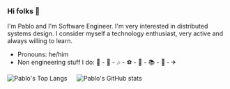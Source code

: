 ### Hi folks 👋

I'm Pablo and I'm Software Engineer. I'm very interested in distributed systems design. I consider myself a technology enthusiast, very active and always willing to learn.

- Pronouns: he/him
- Non engineering stuff I do: 🎸 - 🎹 - 🎶 - ⚽ - 🌱 - 📚 - 🍳 - ✈

![Pablo's Top Langs](https://github-readme-stats.vercel.app/api/top-langs/?username=pablocom&hide=css,c++,javascript,html&theme=tokyonight)
&emsp;
![Pablo's GitHub stats](https://github-readme-stats.vercel.app/api?username=pablocom&theme=tokyonight)

<!--
![Pablocom's github stats](https://github-readme-stats.vercel.app/api?username=pablocom&show_icons=true&hide_border=true)


**pablocom/pablocom** is a ✨ _special_ ✨ repository because its `README.md` (this file) appears on your GitHub profile.

Here are some ideas to get you started:

- 🔭 I’m currently working on ...
- 👯 I’m looking to collaborate on ...
- 🤔 I’m looking for help with ...

- 📫 How to reach me: ...
- 😄 Pronouns: ...
- ⚡ Fun fact: ...
-->
